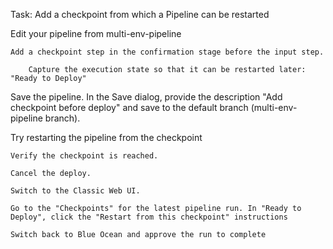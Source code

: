 Task: Add a checkpoint from which a Pipeline can be restarted

Edit your pipeline from multi-env-pipeline

	Add a checkpoint step in the confirmation stage before the input step.

		Capture the execution state so that it can be restarted later: "Ready to Deploy"


Save the pipeline. In the Save dialog, provide the description "Add checkpoint before deploy" and save to the default branch
(multi-env-pipeline branch).

Try restarting the pipeline from the checkpoint
	
	Verify the checkpoint is reached.

	Cancel the deploy.
	
	Switch to the Classic Web UI.

	Go to the "Checkpoints" for the latest pipeline run. In "Ready to Deploy", click the "Restart from this checkpoint" instructions

	Switch back to Blue Ocean and approve the run to complete